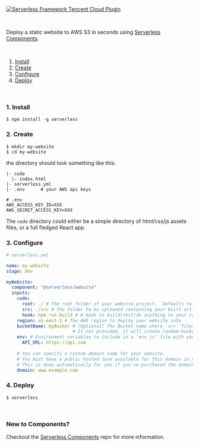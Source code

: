 [![Serverless Framework Tencent Cloud Plugin](https://s3.amazonaws.com/assets.general.serverless.com/component_website_tencent/readme-website-tencent-serverless.png)](http://serverless.com)

&nbsp;

Deploy a static website to AWS S3 in seconds using [Serverless Components](https://github.com/serverless/components).

&nbsp;

1. [Install](#1-install)
2. [Create](#2-create)
3. [Configure](#3-configure)
4. [Deploy](#4-deploy)

&nbsp;

### 1. Install

```console
$ npm install -g serverless
```

### 2. Create

```console
$ mkdir my-website
$ cd my-website
```

the directory should look something like this:


```
|- code
  |- index.html
|- serverless.yml
|- .env      # your AWS api keys

```

```
# .env
AWS_ACCESS_KEY_ID=XXX
AWS_SECRET_ACCESS_KEY=XXX
```

The `code` directory could either be a simple directory of html/css/js assets files, or a full fledged React app.

### 3. Configure

```yml
# serverless.yml

name: my-website
stage: dev

myWebsite:
  component: "@serverless/website"
  inputs:
    code:
      root: ./ # The root folder of your website project.  Defaults to current working directory
      src: ./src # The folder to be uploaded containing your built artifact
      hook: npm run build # A hook to build/test/do anything to your code before uploading
    region: us-east-1 # The AWS region to deploy your website into
    bucketName: myBucket # (Optional) The Bucket name where `src` files/folder will be upload. 
                         # If not provided, it will create random bucket name and upload `src` files
    env: # Environment variables to include in a 'env.js' file with your uploaded code.
      API_URL: https://api.com
      
    # You can specify a custom domain name for your website.
    # You must have a public hosted zone available for this domain in AWS Route53.
    # This is done automatically for you if you've purchased the domain via AWS Route53.
    domain: www.example.com 
```

### 4. Deploy

```console
$ serverless

```

&nbsp;

### New to Components?

Checkout the [Serverless Components](https://github.com/serverless/components) repo for more information.
